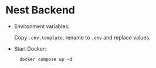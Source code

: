 # Nest Backend

- Environment variables:

  Copy `.env.template`, rename to `.env` and replace values.

- Start Docker:

  ```
    docker compose up -d
  ```
